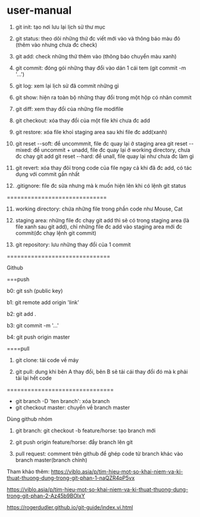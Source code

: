 # user-manual
1. git init: tạo nơi lưu lại lịch sử thư mục

2. git status: theo dõi những thứ đc viết mới vào và thông báo màu đỏ (thêm vào nhưng chưa đc check)

3. git add: check những thứ thêm vào (thông báo chuyển màu xanh)

4. git commit: đóng gói những thay đổi vào dán 1 cái tem (git commit -m '...')

5. git log: xem lại lịch sử đã commit những gì

6. git show: hiện ra toàn bộ những thay đổi trong một hộp có nhãn commit

7. git diff: xem thay đổi của những file modifile

8. git checkout: xóa thay đổi của một file khi chưa đc add

9. git restore: xóa file khoỉ staging area sau khi file đc add(xanh)

10. git reset --soft: để uncommmit, file đc quay lại ở staging area
    git reset --mixed: để uncommit + unadd, file đc quay lại ở working directory, chưa đc chay git add
    git reset --hard: để unall, file quay lại như chưa đc làm gì

11. git revert: xóa thay đôỉ trong code của file ngay cả khi đã đc add, có tác dụng với commit gần nhất

12. .gitignore: file đc sửa nhưng mà k muốn hiện lên khi có lệnh git status


============================= 


11. working directory: chứa những file trong phần code như Mouse, Cat

12. staging area: những file đc chạy git add thì sẽ có trong staging area (là file xanh sau git add), chỉ những file đc add vào staging area mới đc commit(đc chạy lệnh git commit)

13. git repository: lưu những thay đổi của 1 commit



==============================


Github

===push

b0: git ssh (public key)

b1: git remote add origin 'link'

b2: git add .

b3: git commit -m '...'

b4: git push origin master

====pull

1. git clone: tải code về máy

2. git pull: dung khi bên A thay đổi, bên B sẽ tải cái thay đổi đó mà k phải tải lại hết code


===============================

- git branch -D 'ten branch': xóa branch
- git checkout master: chuyển về branch master

Dùng github nhóm

1. git branch: git checkout -b feature/horse: tạo branch mới

2. git push origin feature/horse: đẩy branch lên git

3. pull request: comment trên github để ghép code từ branch khác vào branch master(branch chính)

Tham khảo thêm: 
https://viblo.asia/p/tim-hieu-mot-so-khai-niem-va-ki-thuat-thuong-dung-trong-git-phan-1-naQZR4pP5vx

https://viblo.asia/p/tim-hieu-mot-so-khai-niem-va-ki-thuat-thuong-dung-trong-git-phan-2-Az45b9BOlxY

https://rogerdudler.github.io/git-guide/index.vi.html
